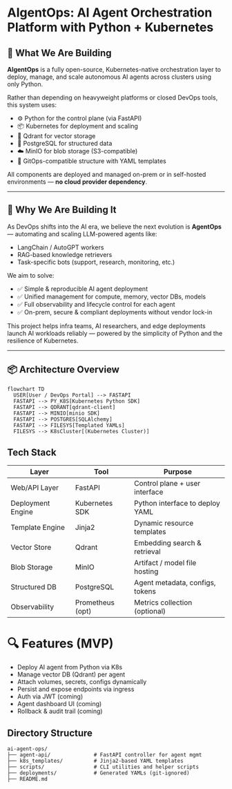 # AIgentOps: AI Agent Orchestration Platform with Python + Kubernetes

## 🚀 What We Are Building

**AIgentOps** is a fully open-source, Kubernetes-native orchestration layer to deploy, manage, and scale autonomous AI agents across clusters using only Python.

Rather than depending on heavyweight platforms or closed DevOps tools, this system uses:

- ⚙️ Python for the control plane (via FastAPI)
- 📦 Kubernetes for deployment and scaling
- 🧠 Qdrant for vector storage
- 🐘 PostgreSQL for structured data
- ☁️ MinIO for blob storage (S3-compatible)
- 🔐 GitOps-compatible structure with YAML templates

All components are deployed and managed on-prem or in self-hosted environments — **no cloud provider dependency**.

---

## 🎯 Why We Are Building It

As DevOps shifts into the AI era, we believe the next evolution is **AgentOps** — automating and scaling LLM-powered agents like:

- LangChain / AutoGPT workers
- RAG-based knowledge retrievers
- Task-specific bots (support, research, monitoring, etc.)

We aim to solve:

- ✅ Simple & reproducible AI agent deployment
- ✅ Unified management for compute, memory, vector DBs, models
- ✅ Full observability and lifecycle control for each agent
- ✅ On-prem, secure & compliant deployments without vendor lock-in

This project helps infra teams, AI researchers, and edge deployments launch AI workloads reliably — powered by the simplicity of Python and the resilience of Kubernetes.

---

## 📦 Architecture Overview

```
flowchart TD
  USER[User / DevOps Portal] --> FASTAPI
  FASTAPI --> PY_K8S[Kubernetes Python SDK]
  FASTAPI --> QDRANT[qdrant-client]
  FASTAPI --> MINIO[minio SDK]
  FASTAPI --> POSTGRES[SQLAlchemy]
  FASTAPI --> FILESYS[Templated YAMLs]
  FILESYS --> K8sCluster[(Kubernetes Cluster)]
```
Tech Stack
--------------------
| Layer             | Tool             | Purpose                         |
| ----------------- | ---------------- | ------------------------------- |
| Web/API Layer     | FastAPI          | Control plane + user interface  |
| Deployment Engine | Kubernetes SDK   | Python interface to deploy YAML |
| Template Engine   | Jinja2           | Dynamic resource templates      |
| Vector Store      | Qdrant           | Embedding search & retrieval    |
| Blob Storage      | MinIO            | Artifact / model file hosting   |
| Structured DB     | PostgreSQL       | Agent metadata, configs, tokens |
| Observability     | Prometheus (opt) | Metrics collection (optional)   |

# 🔍 Features (MVP)
-  Deploy AI agent from Python via K8s
-  Manage vector DB (Qdrant) per agent
-  Attach volumes, secrets, configs dynamically
-  Persist and expose endpoints via ingress
-  Auth via JWT (coming)
-  Agent dashboard UI (coming)
-  Rollback & audit trail (coming)

## Directory Structure
```
ai-agent-ops/
├── agent-api/              # FastAPI controller for agent mgmt
├── k8s_templates/          # Jinja2-based YAML templates
├── scripts/                # CLI utilities and helper scripts
├── deployments/            # Generated YAMLs (git-ignored)
├── README.md
```
